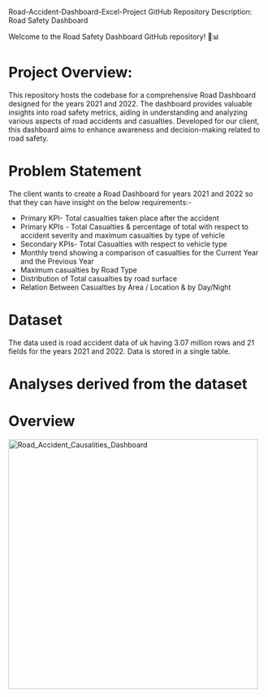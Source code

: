 Road-Accident-Dashboard-Excel-Project
GitHub Repository Description: Road Safety Dashboard

Welcome to the Road Safety Dashboard GitHub repository! 🚦📊

# Project Overview:
This repository hosts the codebase for a comprehensive Road Dashboard designed for the years 2021 and 2022. The dashboard provides valuable insights into road safety metrics, aiding in understanding and analyzing various aspects of road accidents and casualties. Developed for our client, this dashboard aims to enhance awareness and decision-making related to road safety.

# Problem Statement
The client wants to create a Road Dashboard for years 2021 and 2022 so that they can have insight on the below requirements:-

* Primary KPI- Total casualties taken place after the accident
* Primary KPIs - Total Casualties & percentage of total with respect to accident severity and maximum casualties by type of vehicle
* Secondary KPIs- Total Casualties with respect to vehicle type
* Monthly trend showing a comparison of casualties for the Current Year and the Previous Year
* Maximum casualties by Road Type
* Distribution of Total casualties by road surface
* Relation Between Casualties by Area / Location & by Day/Night
# Dataset
The data used is road accident data of uk having 3.07 million rows and 21 fields for the years 2021 and 2022. Data is stored in a single table.

# Analyses derived from the dataset
# Overview

<img width="491" alt="Road_Accident_Causalities_Dashboard" src="https://github.com/jaya-karanam/Road_Accidents_Dashboard_Excel_project-/assets/165159631/d67a465f-cdc8-4413-b0c9-355af21d0332">

